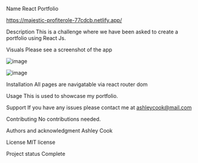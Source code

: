Name
React Portfolio

https://majestic-profiterole-77cdcb.netlify.app/

Description
This is a challenge where we have been asked to create a portfolio using React Js.

Visuals
Please see a screenshot of the app

![image](https://user-images.githubusercontent.com/117311931/224368833-e147ea78-c0a7-45bb-8a40-ff27f1eb5fad.png)

![image](https://user-images.githubusercontent.com/117311931/224369223-d4cf7498-0225-4f27-b7d1-ac756135f889.png)


Installation
All pages are navigatable via react router dom 

Usage
This is used to showcase my portfolio.

Support
If you have any issues please contact me at ashleycook@mail.com

Contributing
No contributions needed.

Authors and acknowledgment
Ashley Cook

License
MIT license

Project status
Complete

